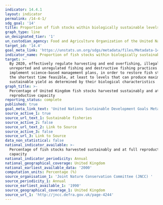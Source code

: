 ```yaml
---
indicator: 14.4.1
layout: indicator
permalink: /14-4-1/
sdg_goal: '14'
title: Proportion of fish stocks within biologically sustainable levels
graph_type: line
un_designated_tier: '1'
un_custodian_agency: Food and Agriculture Organization of the United Nations (FAO)
target_id: '14.4'
goal_meta_link: 'https://unstats.un.org/sdgs/metadata/files/Metadata-14-04-01.pdf'
indicator_name: Proportion of fish stocks within biologically sustainable levels
target: >-
  By 2020, effectively regulate harvesting and end overfishing, illegal,
  unreported and unregulated fishing and destructive fishing practices and
  implement science-based management plans, in order to restore fish stocks in
  the shortest time feasible, at least to levels that can produce maximum
  sustainable yield as determined by their biological characteristics
graph_title: >-
  Percentage of United Kingdom fish stocks harvested sustainably and at full
  reproductive capacity
reporting_status: complete
published: true
goal_meta_link_text: 'United Nations Sustainable Development Goals Metadata: 14.4.1'
source_active_1: true
source_url_text_1: Sustainable fisheries
source_active_2: false
source_url_text_2: Link to Source
source_active_3: false
source_url_3: Link to Source
data_non_statistical: false
national_indicator_available: >-
  Percentage of fish stocks harvested sustainably and at full reproductive
  capacity
national_indicator_periodicity: Annual
national_geographical_coverage: United Kingdom
national_earliest_available_data: '2000'
computation_units: Percentage (%)
source_organisation_1: 'Joint Nature Conservation Committee (JNCC) '
source_periodicity_1: Annual
source_earliest_available_1: '1990'
source_geographical_coverage_1: United Kingdom
source_url_1: 'http://jncc.defra.gov.uk/page-4244'
---
```

